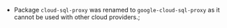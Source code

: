- Package `cloud-sql-proxy` was renamed to `google-cloud-sql-proxy` as it cannot be used with other cloud providers.;
